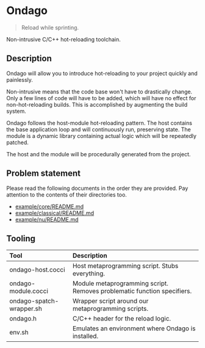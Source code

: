 # Ondago
> Reload while sprinting.

Non-intrusive C/C++ hot-reloading toolchain.

## Description
Ondago will allow you to introduce hot-reloading to your project quickly and painlessly.

Non-intrusive means that the code base won't have to drastically change.
Only a few lines of code will have to be added,
which will have no effect for non-hot-reloading builds.
This is accomplished by augmenting the build system.

Ondago follows the host-module hot-reloading pattern.
The host contains the base application loop and will continuously run, preserving state.
The module is a dynamic library containing actual logic which will be repeatedly patched.

The host and the module will be procedurally generated from the project.

## Problem statement
Please read the following documents in the order they are provided.
Pay attention to the contents of their directories too.
* [example/core/README.md](example/core/README.md)
* [example/classical/README.md](example/classical/README.md)
* [example/nu/README.md](example/nu/README.md)

## Tooling
| Tool                     | Description |
| :----------------------- | :---------- |
| ondago-host.cocci        | Host metaprogramming script. Stubs everything. |
| ondago-module.cocci      | Module metaprogramming script. Removes problematic function specifiers. |
| ondago-spatch-wrapper.sh | Wrapper script around our metaprogramming scripts. |
| ondago.h                 | C/C++ header for the reload logic. |
| env.sh                   | Emulates an environment where Ondago is installed. |
